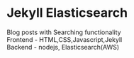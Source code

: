 # Jekyll Elasticsearch

Blog posts with Searching functionality <br/>
Frontend - HTML,CSS,Javascript,Jekyll <br/>
Backend - nodejs, Elasticsearch(AWS) <br/>
